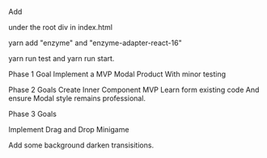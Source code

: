 Add  <div id="modal-root"></div> under the root div in index.html

yarn add  "enzyme" and  "enzyme-adapter-react-16"


yarn run test and yarn run start.

Phase 1 Goal
Implement a MVP Modal Product
With minor testing

Phase 2 Goals
Create Inner Component MVP 
Learn form existing code And ensure Modal style remains professional.


Phase 3 Goals 

Implement Drag and Drop Minigame

Add some background darken transisitions.